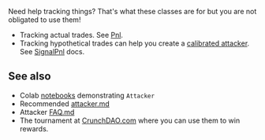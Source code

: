 
Need help tracking things? That's what these classes are for but you are not obligated to use them! 

- Tracking actual trades. See [Pnl](https://github.com/microprediction/midone/blob/main/midone/accounting/pnl.md).
- Tracking hypothetical trades can help you create a [calibrated attacker](https://github.com/microprediction/midone/blob/main/midone/attackers/calibratedattacker.md).  See [SignalPnl](https://github.com/microprediction/midone/blob/main/midone/accounting/SignalPnl.md) docs.


## See also 

 - Colab [notebooks](https://github.com/microprediction/endersnotebooks) demonstrating `Attacker`
 - Recommended [attacker.md](https://github.com/microprediction/midone/blob/main/midone/attackers/attacker.md)
 - Attacker [FAQ.md](https://github.com/microprediction/midone/blob/main/midone/attackers/FAQ.md)
 - The tournament at [CrunchDAO.com](https://www.crunchdao.com) where you can use them to win rewards. 

